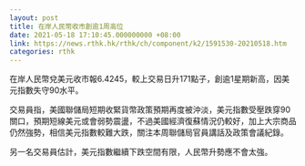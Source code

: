 ```yaml
---
layout: post
title: 在岸人民幣收市創逾1周高位
date: 2021-05-18 17:10:45.000000000 +08:00
link: https://news.rthk.hk/rthk/ch/component/k2/1591530-20210518.htm
categories: rthk
---
```


在岸人民幣兌美元收市報6.4245，較上交易日升171點子，創逾1星期新高，因美元指數失守90水平。

交易員指，美國聯儲局短期收緊貨幣政策預期再度被沖淡，美元指數受壓跌穿90關口，預期短線美元或會弱勢震盪，不過美國經濟復蘇情況仍較好，加上大宗商品仍然強勢，相信美元指數較難大跌，關注本周聯儲局官員講話及政策會議紀錄。

另一名交易員估計，美元指數繼續下跌空間有限，人民幣升勢應不會太強。
